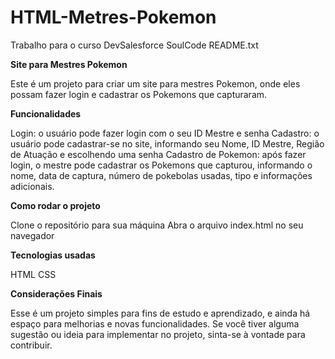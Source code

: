 # HTML-Metres-Pokemon
Trabalho para o curso DevSalesforce SoulCode
README.txt

**Site para Mestres Pokemon**

Este é um projeto para criar um site para mestres Pokemon, onde eles possam fazer login e cadastrar os Pokemons que capturaram.

**Funcionalidades**

Login: o usuário pode fazer login com o seu ID Mestre e senha
Cadastro: o usuário pode cadastrar-se no site, informando seu Nome, ID Mestre, Região de Atuação e escolhendo uma senha
Cadastro de Pokemon: após fazer login, o mestre pode cadastrar os Pokemons que capturou, informando o nome, data de captura, número de pokebolas usadas, tipo e informações adicionais.

**Como rodar o projeto**

Clone o repositório para sua máquina
Abra o arquivo index.html no seu navegador

**Tecnologias usadas**

HTML
CSS

**Considerações Finais**

Esse é um projeto simples para fins de estudo e aprendizado, e ainda há espaço para melhorias e novas funcionalidades. Se você tiver alguma sugestão ou ideia para implementar no projeto, sinta-se à vontade para contribuir.
